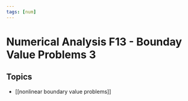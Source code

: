 ```yaml
---
tags: [num]
---
```

# Numerical Analysis F13 - Bounday Value Problems 3

## Topics
- [[nonlinear boundary value problems]]